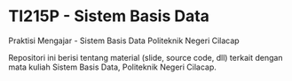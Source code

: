 # TI215P - Sistem Basis Data
Praktisi Mengajar - Sistem Basis Data Politeknik Negeri Cilacap

Repositori ini berisi tentang material (slide, source code, dll) terkait dengan mata kuliah Sistem Basis Data, Politeknik Negeri Cilacap.
